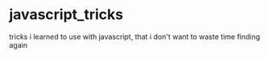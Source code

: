 # javascript_tricks
tricks i learned to use with javascript, that i don't want to waste time finding again

